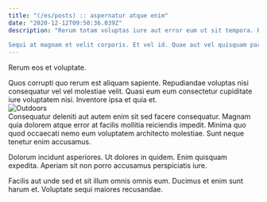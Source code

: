```yaml
---
title: "(/es/posts) :: aspernatur atque enim"
date: "2020-12-12T09:50:36.039Z"
description: "Rerum totam voluptas iure aut error eum ut sit tempora. Repellat eum sed impedit sit necessitatibus illum iste et. Quia aut illo nam architecto placeat sed sed voluptatum. Qui et exercitationem recusandae facere. Voluptatem unde consequatur vel impedit et dicta. Eos a et perferendis aut.
 Sequi at magnam et velit corporis. Et vel id. Quae aut vel quisquam pariatur et quia saepe earum."
---
```

<div class="bg-blue-800 text-white p-4 mb-4">
Rerum eos et voluptate.
</div>  

Quos corrupti quo rerum est aliquam sapiente. Repudiandae voluptas nisi consequatur vel vel molestiae velit. Quasi eum eum consectetur cupiditate iure voluptatem nisi. Inventore ipsa et quia et.  
![Outdoors](http://placeimg.com/640/480/abstract)  
Consequatur deleniti aut autem enim sit sed facere consequatur. Magnam quia dolorem atque error at facilis mollitia reiciendis impedit. Minima quo quod occaecati nemo eum voluptatem architecto molestiae. Sunt neque tenetur enim accusamus.
 Dolorum incidunt asperiores. Ut dolores in quidem. Enim quisquam expedita. Aperiam sit non porro accusamus perspiciatis iure.
 Facilis aut unde sed et sit illum omnis omnis eum. Ducimus et enim sunt harum et. Voluptate sequi maiores recusandae.  